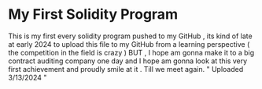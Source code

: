 # My First Solidity Program

This is my first every solidity program pushed to my GitHub , its kind of late at early 2024 to upload this file to my GitHub from a learning perspective ( the competition in the field is crazy )  BUT , I hope am gonna make it to a big contract auditing company one day and I hope am gonna look at this very first achievement and proudly smile at it . 
Till we meet again.
" Uploaded 3/13/2024 " 
